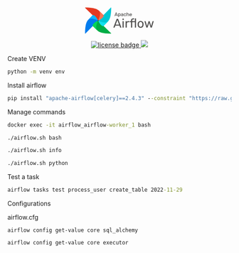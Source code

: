 <div align="center">
  <div align="center">
<svg xmlns="http://www.w3.org/2000/svg" width="155.314" height="60" viewBox="0 0 155.314 60">
                    <defs>
                        <clipPath id="clip-path">
                            <path id="Rectangle_1" d="M0 0h155.314v60H0z" fill="none" data-name="Rectangle 1"></path>
                        </clipPath>
                    </defs>
                    <g id="logo" transform="translate(-1305 -780.355)">
                        <g id="Group_2" clip-path="url(#clip-path)" data-name="Group 2" transform="translate(1305 780.355)">
                            <g id="Group_1" data-name="Group 1" transform="translate(.486 .486)">
                                <path id="Path_1" d="M1307.562 880.867l28.187-28.893a.521.521 0 0 0 .063-.666c-1.714-2.393-4.877-2.808-6.049-4.416-3.472-4.763-4.353-7.459-5.845-7.292a.456.456 0 0 0-.271.143l-10.182 10.438c-5.858 6-6.7 19.225-6.852 30.3a.552.552 0 0 0 .949.386z" fill="#017cee" data-name="Path 1" transform="translate(-1306.613 -822.232)"></path>
                                <path id="Path_2" d="M1405.512 908.489l-28.893-28.189a.521.521 0 0 0-.667-.063c-2.393 1.715-2.808 4.877-4.416 6.049-4.763 3.472-7.459 4.353-7.292 5.845a.456.456 0 0 0 .143.27l10.438 10.182c6 5.858 19.225 6.7 30.3 6.852a.552.552 0 0 0 .387-.946z" fill="#00ad46" data-name="Path 2" transform="translate(-1346.876 -850.567)"></path>
                                <path id="Path_3" d="M1373.909 902.252c-3.28-3.2-4.8-9.53 1.486-22.583-10.219 4.567-13.8 10.57-12.039 12.289z" fill="#04d659" data-name="Path 3" transform="translate(-1345.96 -850.233)"></path>
                                <path id="Path_4" d="M1433.132 782.359l-28.186 28.893a.52.52 0 0 0-.063.666c1.715 2.393 4.876 2.808 6.049 4.416 3.472 4.763 4.354 7.459 5.845 7.292a.454.454 0 0 0 .271-.143l10.182-10.438c5.858-6 6.7-19.225 6.852-30.3a.553.553 0 0 0-.95-.386z" fill="#00c7d4" data-name="Path 4" transform="translate(-1375.21 -782.123)"></path>
                                <path id="Path_5" d="M1426.9 881.155c-3.2 3.28-9.53 4.8-22.584-1.486 4.567 10.219 10.57 13.8 12.289 12.039z" fill="#11e1ee" data-name="Path 5" transform="translate(-1374.875 -850.233)"></path>
                                <path id="Path_6" d="M1307 782.919l28.893 28.186a.521.521 0 0 0 .666.063c2.393-1.715 2.808-4.877 4.416-6.049 4.763-3.472 7.459-4.353 7.292-5.845a.459.459 0 0 0-.143-.271l-10.438-10.182c-6-5.858-19.225-6.7-30.3-6.852a.552.552 0 0 0-.386.95z" fill="#e43921" data-name="Path 6" transform="translate(-1306.766 -781.97)"></path>
                                <path id="Path_7" d="M1405.8 804.711c3.28 3.2 4.8 9.53-1.486 22.584 10.219-4.567 13.8-10.571 12.039-12.289z" fill-rule="evenodd" fill="#ff7557" data-name="Path 7" transform="translate(-1374.875 -797.859)"></path>
                                <path id="Path_8" d="M1329.355 849.266c3.2-3.28 9.53-4.8 22.584 1.486-4.567-10.219-10.57-13.8-12.289-12.039z" fill="#0cb6ff" data-name="Path 8" transform="translate(-1322.503 -821.316)"></path>
                                <circle id="Ellipse_1" cx="1.26" cy="1.26" r="1.26" fill="#4a4848" data-name="Ellipse 1" transform="translate(28.18 28.171)"></circle>
                                <path id="Path_9" d="M1527.558 827.347a.229.229 0 0 1-.223-.223.458.458 0 0 1 .011-.123l2.766-7.214a.346.346 0 0 1 .357-.245h.758a.348.348 0 0 1 .357.245l2.754 7.214.022.123a.228.228 0 0 1-.223.223h-.568a.288.288 0 0 1-.19-.056.352.352 0 0 1-.089-.134l-.613-1.583h-3.657l-.613 1.583a.317.317 0 0 1-.1.134.269.269 0 0 1-.178.056zm4.795-2.732l-1.505-3.958-1.505 3.958zm3.322 4.85a.258.258 0 0 1-.189-.078.241.241 0 0 1-.067-.178v-7.4a.241.241 0 0 1 .067-.178.258.258 0 0 1 .189-.078h.513a.268.268 0 0 1 .256.256v.49a2.118 2.118 0 0 1 1.828-.858 2.092 2.092 0 0 1 1.751.736 3.135 3.135 0 0 1 .636 1.9q.011.122.011.379t-.011.379a3.168 3.168 0 0 1-.636 1.9 2.111 2.111 0 0 1-1.751.736 2.154 2.154 0 0 1-1.806-.836v2.587a.241.241 0 0 1-.067.178.223.223 0 0 1-.179.078zm2.364-2.91a1.324 1.324 0 0 0 1.149-.491 2.266 2.266 0 0 0 .4-1.293q.011-.111.011-.323 0-2.107-1.562-2.107a1.365 1.365 0 0 0-1.159.513 2.111 2.111 0 0 0-.412 1.2l-.012.424.012.435a1.862 1.862 0 0 0 .424 1.149 1.4 1.4 0 0 0 1.148.493zm5.628.9a2.329 2.329 0 0 1-1.015-.223 1.94 1.94 0 0 1-.747-.6 1.487 1.487 0 0 1-.268-.859 1.459 1.459 0 0 1 .6-1.2 3.4 3.4 0 0 1 1.65-.624l1.661-.234v-.323q0-1.137-1.3-1.137a1.4 1.4 0 0 0-.8.212 1.376 1.376 0 0 0-.468.48.305.305 0 0 1-.089.145.18.18 0 0 1-.134.045h-.48a.23.23 0 0 1-.245-.245 1.17 1.17 0 0 1 .245-.6 1.931 1.931 0 0 1 .747-.591 2.7 2.7 0 0 1 1.238-.256 2.351 2.351 0 0 1 1.8.591 2.032 2.032 0 0 1 .547 1.45v3.613a.257.257 0 0 1-.078.19.24.24 0 0 1-.178.067h-.513a.233.233 0 0 1-.257-.256v-.479a1.923 1.923 0 0 1-.714.6 2.557 2.557 0 0 1-1.203.237zm.234-.836a1.579 1.579 0 0 0 1.182-.469 1.881 1.881 0 0 0 .468-1.371v-.312l-1.293.19a2.918 2.918 0 0 0-1.193.379.761.761 0 0 0-.4.658.784.784 0 0 0 .368.691 1.585 1.585 0 0 0 .867.237zm6.643.836a2.556 2.556 0 0 1-1.873-.669 2.738 2.738 0 0 1-.714-1.9l-.011-.446.011-.446a2.7 2.7 0 0 1 .714-1.885 2.531 2.531 0 0 1 1.873-.68 2.917 2.917 0 0 1 1.36.29 2.077 2.077 0 0 1 .825.714 1.7 1.7 0 0 1 .3.848.2.2 0 0 1-.067.178.281.281 0 0 1-.19.067h-.535a.265.265 0 0 1-.168-.045.458.458 0 0 1-.111-.178 1.428 1.428 0 0 0-.535-.758 1.516 1.516 0 0 0-.87-.234 1.45 1.45 0 0 0-1.1.435 1.952 1.952 0 0 0-.435 1.3l-.011.4.011.379a1.969 1.969 0 0 0 .435 1.316 1.446 1.446 0 0 0 1.1.424 1.577 1.577 0 0 0 .87-.223 1.493 1.493 0 0 0 .535-.769.458.458 0 0 1 .111-.178.228.228 0 0 1 .168-.056h.535a.258.258 0 0 1 .19.078.2.2 0 0 1 .067.178 1.75 1.75 0 0 1-.3.847 2.078 2.078 0 0 1-.825.714 2.876 2.876 0 0 1-1.361.302zm4.078-.112a.233.233 0 0 1-.257-.256v-7.4a.241.241 0 0 1 .067-.178.259.259 0 0 1 .19-.078h.557a.267.267 0 0 1 .257.256v2.6a2.167 2.167 0 0 1 .758-.624 2.353 2.353 0 0 1 1.082-.223 2.067 2.067 0 0 1 1.661.691 2.642 2.642 0 0 1 .6 1.818v3.144a.257.257 0 0 1-.078.19.24.24 0 0 1-.178.067h-.557a.233.233 0 0 1-.256-.256V824a1.775 1.775 0 0 0-.39-1.227 1.387 1.387 0 0 0-1.1-.435 1.481 1.481 0 0 0-1.126.446 1.7 1.7 0 0 0-.412 1.215v3.088a.257.257 0 0 1-.078.19.24.24 0 0 1-.178.067zm8.846.112a2.466 2.466 0 0 1-1.84-.7 2.938 2.938 0 0 1-.747-1.94l-.011-.379.011-.368a2.953 2.953 0 0 1 .758-1.918 2.7 2.7 0 0 1 3.735.078 3.114 3.114 0 0 1 .68 2.119v.19a.257.257 0 0 1-.078.189.241.241 0 0 1-.178.067h-3.858v.1a2.11 2.11 0 0 0 .435 1.238 1.332 1.332 0 0 0 1.081.5 1.563 1.563 0 0 0 .836-.2 1.7 1.7 0 0 0 .491-.435.6.6 0 0 1 .145-.156.391.391 0 0 1 .19-.033h.547a.252.252 0 0 1 .167.056.192.192 0 0 1 .067.156.975.975 0 0 1-.312.591 2.51 2.51 0 0 1-.859.6 3.049 3.049 0 0 1-1.26.248zm1.527-3.434v-.033a1.817 1.817 0 0 0-.424-1.249 1.512 1.512 0 0 0-2.23 0 1.883 1.883 0 0 0-.4 1.249v.033z" fill="#51504f" data-name="Path 9" transform="translate(-1460.834 -808.144)"></path>
                                <path id="Path_10" d="M1527.2 827.081l-.061.061zm-.056-.279l-.08-.031zm2.766-7.214l.08.031zm1.472 0l-.081.029zm2.754 7.214l.084-.015a.064.064 0 0 0 0-.015zm.022.123h.086v-.015zm-.067.156l.06.061zm-.914.011l-.061.061.006.005zm-.089-.134l.081-.027zm-.613-1.583l.08-.031a.086.086 0 0 0-.08-.055zm-3.657 0v-.086a.086.086 0 0 0-.08.055zm-.613 1.583l-.08-.031zm-.1.134l.055.066zm4.047-2.676v.086a.086.086 0 0 0 .08-.116zm-1.505-3.958l.08-.03a.086.086 0 0 0-.16 0zm-1.505 3.958l-.08-.03a.086.086 0 0 0 .08.116zm-1.784 2.646a.128.128 0 0 1-.1-.042l-.122.121a.3.3 0 0 0 .217.092zm-.1-.042a.129.129 0 0 1-.042-.1h-.171a.3.3 0 0 0 .092.217zm-.042-.1a.38.38 0 0 1 .007-.1l-.163-.054a.514.514 0 0 0-.016.15zm.005-.092l2.765-7.214-.16-.061-2.765 7.214zm2.766-7.216a.283.283 0 0 1 .1-.143.3.3 0 0 1 .174-.046v-.172a.47.47 0 0 0-.271.076.453.453 0 0 0-.166.226zm.276-.189h.758v-.172h-.758zm.758 0a.3.3 0 0 1 .175.046.283.283 0 0 1 .1.143l.161-.059a.451.451 0 0 0-.166-.226.47.47 0 0 0-.272-.076zm.277.19l2.754 7.214.16-.061-2.754-7.214zm2.75 7.2l.022.123.169-.031-.022-.123zm.021.107a.13.13 0 0 1-.042.1l.121.121a.3.3 0 0 0 .092-.217zm-.042.1a.13.13 0 0 1-.1.042v.171a.3.3 0 0 0 .217-.092zm-.1.042h-.568v.171h.568zm-.568 0a.206.206 0 0 1-.135-.036l-.11.132a.373.373 0 0 0 .245.076zm-.129-.031a.262.262 0 0 1-.069-.1l-.162.054a.431.431 0 0 0 .11.167zm-.07-.1l-.613-1.584-.16.062.613 1.583zm-.693-1.638h-3.657v.171h3.657zm-3.737.055l-.614 1.584.16.062.613-1.583zm-.615 1.587a.235.235 0 0 1-.075.1l.111.13a.4.4 0 0 0 .126-.172zm-.074.1a.185.185 0 0 1-.124.036v.171a.354.354 0 0 0 .233-.076zm-.124.036h-.569v.171h.569zm4.306-2.677l-1.505-3.958-.16.061 1.505 3.958zm-1.666-3.958l-1.505 3.958.16.061 1.505-3.958zm-1.425 4.075h3.01v-.171h-3.01zm6.143 4.687l-.06.061zm0-7.761l.061.061zm.881 0l-.065.056.01.009zm.078.669h-.086a.086.086 0 0 0 .155.051zm3.579-.123l-.067.053zm.636 1.9h-.086zm0 .758l-.085-.007zm-.636 1.9l.067.054zm-3.557-.1l.068-.052a.086.086 0 0 0-.154.052zm-.067 2.765l-.061-.06zm2.787-3.323l-.069-.051zm.4-1.293l-.085-.008v.005zm-2.709-1.918l-.068-.052zm-.413 1.2h-.086zm-.011.423h-.085zm.011.435h-.086zm.424 1.149l.066-.054zm-1.216 3.315a.173.173 0 0 1-.129-.053l-.121.121a.342.342 0 0 0 .25.1zm-.129-.053a.157.157 0 0 1-.042-.118h-.172a.325.325 0 0 0 .092.239zm-.042-.118v-7.4h-.172v7.4zm0-7.4a.157.157 0 0 1 .042-.118l-.121-.121a.324.324 0 0 0-.092.239zm.042-.118a.173.173 0 0 1 .129-.053v-.172a.342.342 0 0 0-.25.1zm.129-.053h.513v-.172h-.513zm.513 0a.137.137 0 0 1 .113.048l.13-.111a.309.309 0 0 0-.244-.108zm.123.058a.137.137 0 0 1 .048.113h.171a.309.309 0 0 0-.108-.243zm.048.113v.49h.171v-.49zm.155.541a2.033 2.033 0 0 1 1.759-.823v-.171a2.2 2.2 0 0 0-1.9.894zm1.759-.823a2.007 2.007 0 0 1 1.683.7l.135-.106a2.177 2.177 0 0 0-1.818-.768zm1.683.7a3.045 3.045 0 0 1 .617 1.845l.171-.007a3.218 3.218 0 0 0-.654-1.946zm.617 1.85c.007.078.011.2.011.372h.171c0-.171 0-.3-.012-.387zm.011.372c0 .171 0 .294-.011.372l.17.015c.008-.086.012-.216.012-.387zm-.011.376a3.08 3.08 0 0 1-.617 1.846l.134.106a3.25 3.25 0 0 0 .654-1.945zm-.617 1.845a2.025 2.025 0 0 1-1.683.7v.171a2.2 2.2 0 0 0 1.817-.768zm-1.683.7a2.068 2.068 0 0 1-1.739-.8l-.136.1a2.239 2.239 0 0 0 1.874.87zm-1.892-.75v2.587h.172v-2.587zm0 2.587a.156.156 0 0 1-.042.118l.121.121a.325.325 0 0 0 .092-.239zm-.046.123a.138.138 0 0 1-.114.048v.172a.308.308 0 0 0 .244-.108zm-.114.048h-.546v.172h.546zm1.817-2.739a1.408 1.408 0 0 0 1.218-.526l-.138-.1a1.24 1.24 0 0 1-1.079.455zm1.217-.525a2.355 2.355 0 0 0 .419-1.341l-.171-.007a2.182 2.182 0 0 1-.385 1.246zm.418-1.336c.008-.079.012-.19.012-.332h-.172c0 .14 0 .245-.011.315zm.012-.332a2.726 2.726 0 0 0-.407-1.632 1.448 1.448 0 0 0-1.24-.562v.171a1.278 1.278 0 0 1 1.1.492 2.565 2.565 0 0 1 .374 1.53zm-1.647-2.193a1.452 1.452 0 0 0-1.228.547l.136.1a1.282 1.282 0 0 1 1.091-.479zm-1.228.547a2.2 2.2 0 0 0-.43 1.252l.172.008a2.028 2.028 0 0 1 .4-1.157zm-.43 1.254l-.011.424h.171l.011-.424zm-.011.428l.011.435h.172l-.011-.435zm.011.436a1.95 1.95 0 0 0 .443 1.2l.133-.109a1.776 1.776 0 0 1-.4-1.1zm.443 1.2a1.484 1.484 0 0 0 1.214.522v-.171a1.314 1.314 0 0 1-1.082-.459zm5.828 1.117l.037-.077zm-.747-.6l-.07.049zm.335-2.063l.052.068zm1.65-.624l.012.085zm1.661-.234l.012.085a.086.086 0 0 0 .074-.085zm-2.107-1.249l.046.072zm-.468.48l-.075-.042a.083.083 0 0 0-.006.015zm-.089.145l-.054-.067-.007.006zm-.792-.022l-.065.056.009.009zm-.067-.178h-.086zm.245-.6l-.07-.049zm.747-.591l.038.077zm3.033.334l-.063.058zm.468 5.252l.06.061zm-.881 0l-.065.056a.043.043 0 0 0 .009.009zm-.067-.669h.086a.086.086 0 0 0-.156-.048zm-.714.6l-.04-.076zm.223-1.059l-.062-.06zm.468-1.684h.086a.086.086 0 0 0-.1-.085zm-1.293.189l.012.085zm-1.193.379l.046.072zm-.033 1.349l-.047.071zm.635.985a2.241 2.241 0 0 1-.978-.215l-.074.155a2.412 2.412 0 0 0 1.051.231zm-.978-.215a1.859 1.859 0 0 1-.715-.576l-.138.1a2.024 2.024 0 0 0 .779.629zm-.713-.573a1.4 1.4 0 0 1-.253-.81h-.172a1.571 1.571 0 0 0 .283.907zm-.253-.81a1.374 1.374 0 0 1 .569-1.136l-.105-.135a1.544 1.544 0 0 0-.635 1.272zm.569-1.137a3.316 3.316 0 0 1 1.609-.607l-.024-.17a3.481 3.481 0 0 0-1.691.642zm1.609-.607l1.661-.234-.024-.17-1.662.234zm1.735-.319v-.323h-.171v.323zm0-.323a1.156 1.156 0 0 0-.355-.917 1.536 1.536 0 0 0-1.035-.306v.172a1.37 1.37 0 0 1 .922.263.986.986 0 0 1 .3.788zm-1.39-1.223a1.486 1.486 0 0 0-.851.227l.1.142a1.316 1.316 0 0 1 .755-.2zm-.849.226a1.452 1.452 0 0 0-.5.51l.15.084a1.286 1.286 0 0 1 .44-.449zm-.5.524a.226.226 0 0 1-.062.105l.107.134a.391.391 0 0 0 .117-.185zm-.068.112a.1.1 0 0 1-.073.019v.171a.266.266 0 0 0 .194-.07zm-.073.019h-.48v.171h.48zm-.48 0a.18.18 0 0 1-.122-.046l-.112.13a.352.352 0 0 0 .234.087zm-.113-.037a.18.18 0 0 1-.047-.123h-.171a.352.352 0 0 0 .087.234zm-.047-.119a1.1 1.1 0 0 1 .23-.557l-.14-.1a1.253 1.253 0 0 0-.261.648zm.23-.556a1.843 1.843 0 0 1 .715-.564l-.075-.154a2.018 2.018 0 0 0-.78.618zm.716-.564a2.611 2.611 0 0 1 1.2-.247v-.171a2.781 2.781 0 0 0-1.277.266zm1.2-.247a2.268 2.268 0 0 1 1.732.563l.126-.116a2.435 2.435 0 0 0-1.858-.618zm1.733.564a1.945 1.945 0 0 1 .523 1.391h.171a2.117 2.117 0 0 0-.57-1.508zm.523 1.391v3.613h.171v-3.613zm0 3.613a.172.172 0 0 1-.053.129l.121.121a.344.344 0 0 0 .1-.25zm-.053.129a.157.157 0 0 1-.118.042v.171a.326.326 0 0 0 .239-.092zm-.118.042h-.513v.171h.513zm-.513 0a.2.2 0 0 1-.134-.046l-.111.13a.367.367 0 0 0 .245.088zm-.124-.037a.194.194 0 0 1-.047-.134h-.171a.366.366 0 0 0 .087.245zm-.047-.134v-.479h-.171v.479zm-.156-.528a1.846 1.846 0 0 1-.683.575l.079.152a2.012 2.012 0 0 0 .745-.629zm-.683.575a2.476 2.476 0 0 1-1.153.236v.171a2.644 2.644 0 0 0 1.233-.255zm-.919-.429a1.666 1.666 0 0 0 1.244-.494l-.123-.12a1.493 1.493 0 0 1-1.121.442zm1.244-.494a1.969 1.969 0 0 0 .492-1.431h-.171a1.8 1.8 0 0 1-.444 1.312zm.492-1.431v-.312h-.171v.312zm-.1-.4l-1.293.189.025.17 1.293-.189zm-1.293.189a3 3 0 0 0-1.228.393l.095.143a2.837 2.837 0 0 1 1.158-.365zm-1.227.392a.845.845 0 0 0-.441.73h.172a.676.676 0 0 1 .362-.586zm-.441.73a.869.869 0 0 0 .406.762l.095-.142a.7.7 0 0 1-.33-.62zm.408.764a1.673 1.673 0 0 0 .916.247v-.171a1.5 1.5 0 0 1-.823-.221zm5.686.329l-.061.06zm-.714-1.9h-.085zm-.011-.446h-.085zm.011-.446h-.085zm.714-1.885l.061.061zm3.234-.39l-.04.076zm.825.713l-.073.046zm.3.848h-.086zm-.067.178l.056.065zm-.892.022l.054-.067zm-.112-.178l-.081.029zm-.535-.758l-.048.071zm-1.974.2l-.062-.059zm-.435 1.3h-.086zm-.011.4h-.086zm.011.379h-.086zm.435 1.316l-.062.059zm1.974.2l.046.072zm.535-.769l-.079-.033zm.112-.178l.054.067.007-.006zm.892.022l-.061.06zm.067.178l-.085-.009zm-.3.847l-.072-.046zm-.825.714l-.04-.076zm-1.36.2a2.471 2.471 0 0 1-1.814-.644l-.12.122a2.64 2.64 0 0 0 1.933.694zm-1.813-.643a2.653 2.653 0 0 1-.689-1.839l-.171.006a2.822 2.822 0 0 0 .738 1.952zm-.689-1.838l-.011-.446h-.171l.011.446zm-.011-.442l.011-.446h-.171l-.011.446zm.011-.445a2.611 2.611 0 0 1 .689-1.827l-.122-.121a2.78 2.78 0 0 0-.738 1.942zm.689-1.827a2.447 2.447 0 0 1 1.813-.655v-.171a2.617 2.617 0 0 0-1.934.705zm1.813-.655a2.836 2.836 0 0 1 1.32.28l.079-.152a3 3 0 0 0-1.4-.3zm1.32.28a1.99 1.99 0 0 1 .792.683l.145-.091a2.158 2.158 0 0 0-.858-.744zm.793.685a1.617 1.617 0 0 1 .287.8l.171-.009a1.789 1.789 0 0 0-.315-.89zm.287.809a.11.11 0 0 1-.037.1l.112.13a.281.281 0 0 0 .1-.252zm-.037.1a.2.2 0 0 1-.134.046v.171a.369.369 0 0 0 .246-.088zm-.134.046h-.535v.171h.535zm-.535 0a.184.184 0 0 1-.114-.026l-.107.134a.345.345 0 0 0 .221.064zm-.114-.026a.389.389 0 0 1-.086-.144l-.158.066a.533.533 0 0 0 .137.212zm-.084-.14a1.514 1.514 0 0 0-.57-.8l-.093.144a1.343 1.343 0 0 1 .5.715zm-.568-.8a1.6 1.6 0 0 0-.918-.249v.171a1.435 1.435 0 0 1 .822.219zm-.918-.249a1.535 1.535 0 0 0-1.166.462l.124.118a1.364 1.364 0 0 1 1.042-.408zm-1.166.462a2.036 2.036 0 0 0-.458 1.36l.171.006a1.872 1.872 0 0 1 .411-1.249zm-.458 1.361l-.011.4h.171l.011-.4zm-.011.406l.011.379.171-.005-.011-.379zm.011.38a2.052 2.052 0 0 0 .458 1.371l.124-.118a1.889 1.889 0 0 1-.411-1.26zm.458 1.371a1.533 1.533 0 0 0 1.166.451v-.172a1.363 1.363 0 0 1-1.042-.4zm1.166.451a1.661 1.661 0 0 0 .916-.237l-.093-.144a1.491 1.491 0 0 1-.823.209zm.918-.238a1.576 1.576 0 0 0 .568-.812l-.162-.057a1.409 1.409 0 0 1-.5.727zm.566-.807a.39.39 0 0 1 .086-.144l-.107-.134a.533.533 0 0 0-.137.213zm.093-.151a.144.144 0 0 1 .107-.031v-.171a.31.31 0 0 0-.228.081zm.107-.031h.535v-.171h-.535zm.535 0a.173.173 0 0 1 .129.053l.121-.121a.344.344 0 0 0-.25-.1zm.134.057a.11.11 0 0 1 .037.1l.17.017a.281.281 0 0 0-.1-.252zm.037.109a1.664 1.664 0 0 1-.288.806l.144.092a1.839 1.839 0 0 0 .315-.889zm-.288.806a1.989 1.989 0 0 1-.792.683l.079.152a2.162 2.162 0 0 0 .858-.744zm-.793.684a2.8 2.8 0 0 1-1.32.28v.171a2.96 2.96 0 0 0 1.4-.3zm2.568.187l-.065.056.01.009zm0-7.772l.061.06zm.926 0l-.065.056.009.009zm.078 2.776h-.085a.086.086 0 0 0 .153.053zm.758-.624l.038.077zm2.743.468l-.065.056zm.524 5.151l-.061-.06zm-.925 0l-.065.056.009.009zm-.457-4.5l-.065.056zm-2.23.011l-.062-.059zm-.49 4.493l-.061-.06zm-.736-.019a.2.2 0 0 1-.134-.046l-.112.13a.367.367 0 0 0 .245.088zm-.124-.037a.2.2 0 0 1-.046-.134h-.172a.367.367 0 0 0 .087.245zm-.046-.134v-7.4h-.172v7.4zm0-7.4a.156.156 0 0 1 .042-.118l-.121-.121a.326.326 0 0 0-.092.239zm.042-.118a.172.172 0 0 1 .129-.053v-.171a.343.343 0 0 0-.25.1zm.129-.053h.557v-.171h-.557zm.557 0a.137.137 0 0 1 .113.048l.13-.112a.308.308 0 0 0-.244-.108zm.122.057a.137.137 0 0 1 .048.113h.172a.309.309 0 0 0-.108-.243zm.048.113v2.6h.172v-2.6zm.153 2.651a2.076 2.076 0 0 1 .728-.6l-.075-.154a2.248 2.248 0 0 0-.788.649zm.73-.6a2.272 2.272 0 0 1 1.043-.214v-.171a2.438 2.438 0 0 0-1.121.232zm1.043-.214a1.982 1.982 0 0 1 1.6.661l.13-.112a2.152 2.152 0 0 0-1.727-.721zm1.6.663a2.557 2.557 0 0 1 .581 1.761h.171a2.727 2.727 0 0 0-.624-1.874zm.581 1.761v3.144h.171v-3.144zm0 3.144a.173.173 0 0 1-.053.129l.121.121a.345.345 0 0 0 .1-.25zm-.053.129a.156.156 0 0 1-.118.042v.171a.327.327 0 0 0 .239-.092zm-.118.042h-.557v.171h.557zm-.557 0a.2.2 0 0 1-.134-.046l-.112.13a.367.367 0 0 0 .245.088zm-.124-.037a.2.2 0 0 1-.046-.134h-.172a.368.368 0 0 0 .087.245zm-.046-.134V823.8h-.172v3.088zm0-3.088a1.859 1.859 0 0 0-.412-1.284l-.128.114a1.69 1.69 0 0 1 .368 1.169zm-.411-1.283a1.471 1.471 0 0 0-1.169-.464v.171a1.3 1.3 0 0 1 1.039.406zm-1.169-.464a1.566 1.566 0 0 0-1.188.473l.124.118a1.4 1.4 0 0 1 1.064-.419zm-1.188.473a1.779 1.779 0 0 0-.436 1.275h.172a1.609 1.609 0 0 1 .389-1.156zm-.436 1.275v3.088h.172V823.8zm0 3.088a.172.172 0 0 1-.053.129l.121.121a.344.344 0 0 0 .1-.25zm-.053.129a.156.156 0 0 1-.118.042v.171a.327.327 0 0 0 .239-.092zm-.118.042h-.557v.171h.557zm6.449-.505l-.062.059zm-.747-1.94h-.086zm-.012-.379h-.085v.005zm.012-.368l-.086-.006zm.758-1.918l-.061-.06zm3.735.078l-.065.056zm.6 2.5l.061.061zm-4.036.067v-.086a.086.086 0 0 0-.086.086zm0 .1h-.086zm.435 1.238l-.068.053zm1.918.3l.045.073zm.491-.435l-.069-.051zm.145-.156l.039.077h.006zm.9.022l-.055.066zm-.245.747l-.064-.057zm-.858.6l.035.078zm.267-3.189v.086a.086.086 0 0 0 .086-.086zm-.424-1.282l-.066.055zm-2.23 0l-.065-.055zm-.4 1.282h-.086a.086.086 0 0 0 .086.086zm1.528 3.349a2.38 2.38 0 0 1-1.779-.677l-.122.12a2.55 2.55 0 0 0 1.9.728zm-1.778-.676a2.86 2.86 0 0 1-.724-1.886l-.171.009a3.027 3.027 0 0 0 .771 1.995zm-.723-1.884l-.011-.379h-.171l.011.379zm-.011-.374l.011-.368-.172-.005-.011.368zm.011-.365a2.871 2.871 0 0 1 .735-1.864l-.124-.118a3.042 3.042 0 0 0-.782 1.971zm.734-1.864a2.331 2.331 0 0 1 1.756-.687v-.171a2.5 2.5 0 0 0-1.879.74zm1.756-.687a2.307 2.307 0 0 1 1.853.762l.13-.112a2.477 2.477 0 0 0-1.983-.821zm1.854.762a3.03 3.03 0 0 1 .659 2.062h.172a3.2 3.2 0 0 0-.7-2.175zm.659 2.062v.19h.172v-.19zm0 .19a.172.172 0 0 1-.053.129l.121.121a.345.345 0 0 0 .1-.25zm-.053.129a.156.156 0 0 1-.118.042v.171a.327.327 0 0 0 .239-.092zm-.118.042h-3.858v.171h3.858zm-3.944.086v.1h.172v-.1zm0 .1a2.2 2.2 0 0 0 .453 1.287l.135-.106a2.027 2.027 0 0 1-.417-1.189zm.454 1.288a1.418 1.418 0 0 0 1.148.533v-.171a1.247 1.247 0 0 1-1.015-.47zm1.148.533a1.647 1.647 0 0 0 .882-.214l-.09-.146a1.481 1.481 0 0 1-.791.188zm.882-.214a1.777 1.777 0 0 0 .515-.458l-.14-.1a1.613 1.613 0 0 1-.466.412zm.513-.456a1.251 1.251 0 0 1 .081-.1.28.28 0 0 1 .026-.025l.008-.006-.077-.153a.326.326 0 0 0-.083.068 1.55 1.55 0 0 0-.092.113zm.12-.134a.328.328 0 0 1 .146-.021v-.171a.468.468 0 0 0-.234.046zm.146-.021h.547v-.171h-.547zm.547 0a.166.166 0 0 1 .112.036l.11-.132a.337.337 0 0 0-.222-.076zm.112.036a.107.107 0 0 1 .036.09h.171a.277.277 0 0 0-.1-.222zm.036.09a.9.9 0 0 1-.291.534l.128.115a1.055 1.055 0 0 0 .334-.649zm-.291.535a2.42 2.42 0 0 1-.83.581l.072.156a2.6 2.6 0 0 0 .888-.624zm-.829.58a2.964 2.964 0 0 1-1.224.238v.171a3.133 3.133 0 0 0 1.295-.253zm.389-3.111v-.033h-.171v.033zm0-.033a1.9 1.9 0 0 0-.445-1.306l-.129.114a1.731 1.731 0 0 1 .4 1.192zm-.444-1.3a1.466 1.466 0 0 0-1.181-.521v.172a1.3 1.3 0 0 1 1.049.46zm-1.181-.521a1.466 1.466 0 0 0-1.18.521l.131.11a1.3 1.3 0 0 1 1.049-.46zm-1.181.521a1.965 1.965 0 0 0-.422 1.3h.172a1.794 1.794 0 0 1 .382-1.194zm-.422 1.3v.033h.172v-.033zm.086.119h3.055v-.171h-3.055z" fill="#51504f" data-name="Path 10" transform="translate(-1460.636 -807.945)"></path>
                                <path id="Path_11" d="M1519.066 884.011a.581.581 0 0 1-.567-.567 1.151 1.151 0 0 1 .028-.312l7.026-18.328a.881.881 0 0 1 .906-.623h1.926a.882.882 0 0 1 .907.623l7 18.328.057.312a.583.583 0 0 1-.567.567h-1.445a.735.735 0 0 1-.482-.142.9.9 0 0 1-.226-.34l-1.558-4.023h-9.292l-1.558 4.023a.8.8 0 0 1-.255.34.688.688 0 0 1-.453.142zm12.181-6.94l-3.824-10.056-3.823 10.055zm8.184-10.538a.592.592 0 0 1-.652-.651v-1.53a.714.714 0 0 1 .17-.482.656.656 0 0 1 .482-.2h1.785a.677.677 0 0 1 .68.68v1.53a.655.655 0 0 1-.2.481.713.713 0 0 1-.481.17zm.227 17.479a.593.593 0 0 1-.652-.652v-13.428a.611.611 0 0 1 .17-.453.656.656 0 0 1 .482-.2h1.359a.679.679 0 0 1 .652.651v13.427a.655.655 0 0 1-.2.482.613.613 0 0 1-.453.17zm6.861 0a.592.592 0 0 1-.651-.652v-13.4a.715.715 0 0 1 .17-.481.656.656 0 0 1 .482-.2h1.3a.677.677 0 0 1 .68.68v1.246a4.255 4.255 0 0 1 3.966-1.926h1.1a.679.679 0 0 1 .651.651v1.161a.566.566 0 0 1-.2.453.612.612 0 0 1-.453.17h-1.7a3.2 3.2 0 0 0-2.408.907 3.253 3.253 0 0 0-.879 2.408v8.328a.656.656 0 0 1-.2.482.716.716 0 0 1-.482.17zm12.234 0a.593.593 0 0 1-.651-.652v-11.814h-2.408a.592.592 0 0 1-.651-.651v-.963a.611.611 0 0 1 .17-.453.654.654 0 0 1 .481-.2h2.408v-1.417q0-4.816 4.872-4.815h1.586a.679.679 0 0 1 .652.651v.963a.656.656 0 0 1-.2.481.613.613 0 0 1-.453.17h-1.529a2.1 2.1 0 0 0-1.785.68 3.248 3.248 0 0 0-.51 2.011v1.275h6.062V863.7a.613.613 0 0 1 .17-.453.656.656 0 0 1 .482-.2h1.3a.679.679 0 0 1 .652.651v19.659a.655.655 0 0 1-.2.482.613.613 0 0 1-.454.17h-1.3a.592.592 0 0 1-.652-.652v-11.811h-6.062v11.813a.657.657 0 0 1-.2.482.614.614 0 0 1-.454.17zm20.9.283a6.487 6.487 0 0 1-4.844-1.757 6.837 6.837 0 0 1-1.813-4.674l-.029-1.218.029-1.218a6.732 6.732 0 0 1 1.841-4.646 7.389 7.389 0 0 1 9.631 0 6.736 6.736 0 0 1 1.841 4.646q.028.311.028 1.218t-.028 1.218a6.772 6.772 0 0 1-1.841 4.674 6.391 6.391 0 0 1-4.82 1.756zm0-2.181a3.582 3.582 0 0 0 2.8-1.133 4.931 4.931 0 0 0 1.133-3.258q.028-.283.028-1.076t-.028-1.076a4.931 4.931 0 0 0-1.133-3.258 3.582 3.582 0 0 0-2.8-1.133 3.671 3.671 0 0 0-2.833 1.133 4.83 4.83 0 0 0-1.1 3.258l-.028 1.076.028 1.076a4.83 4.83 0 0 0 1.1 3.258 3.671 3.671 0 0 0 2.828 1.132zm13.755 1.9a.846.846 0 0 1-.566-.17 1.321 1.321 0 0 1-.34-.538l-4.023-13.144-.056-.283a.575.575 0 0 1 .17-.425.641.641 0 0 1 .425-.17h1.246a.612.612 0 0 1 .453.17.646.646 0 0 1 .255.312l3.145 10.679 3.371-10.566a.761.761 0 0 1 .255-.4.726.726 0 0 1 .538-.2h.963a.728.728 0 0 1 .539.2.76.76 0 0 1 .255.4l3.371 10.566 3.144-10.679a.655.655 0 0 1 .2-.312.714.714 0 0 1 .482-.17h1.275a.542.542 0 0 1 .4.17.576.576 0 0 1 .17.425l-.057.283-3.994 13.144a1.323 1.323 0 0 1-.34.538.9.9 0 0 1-.6.17h-1.1a.86.86 0 0 1-.935-.708l-3.286-10.141-3.286 10.141a.928.928 0 0 1-.963.708z" fill="#51504f" data-name="Path 11" transform="translate(-1454.66 -838.62)"></path>
                            </g>
                        </g>
                    </g>
                </svg>
  </div>
  <p align="center">
    <a href="https://github.com/eocode/Cerebro-Bot/blob/master/LICENSE" target="__blank">
      	<img src="https://img.shields.io/badge/License-GPLV3-blue.svg"  alt="license badge"/>
    </a>
    <a href="https://github.com/ambv/black" target="__blank">
        <img src="https://img.shields.io/badge/code%20style-black-000000.svg" />
    </a>
  </p>
</div>

Create VENV

```cmd
python -m venv env
```

Install airflow

```cmd
pip install "apache-airflow[celery]==2.4.3" --constraint "https://raw.githubusercontent.com/apache/airflow/constraints-2.4.3/constraints-3.7.txt"
```

Manage commands

```cmd
docker exec -it airflow_airflow-worker_1 bash
```

```cmd
./airflow.sh bash
```

```cmd
./airflow.sh info
```

```cmd
./airflow.sh python
```

Test a task
```cmd
airflow tasks test process_user create_table 2022-11-29
```

Configurations

airflow.cfg

```
airflow config get-value core sql_alchemy
```

```
airflow config get-value core executor
```